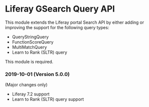 # Liferay GSearch Query API

This module extends the Liferay portal Search API by either adding or improving the support for the following query types:

* QueryStringQuery
* FunctionScoreQuery
* MultiMatchQuery
* Learn to Rank (SLTR) query

This module is required.

### 2019-10-01 (Version 5.0.0)

(Major changes only)

* Liferay 7.2 support
* Learn to Rank (SLTR) query support